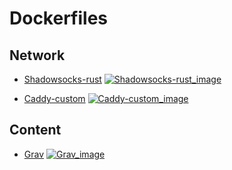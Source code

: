 # Dockerfiles

## Network

- [Shadowsocks-rust](proxy/shadowsocks/dockerfile)
[![Shadowsocks-rust_image](https://img.shields.io/docker/v/resripper/shadowsocks-rust)](https://hub.docker.com/r/resripper/shadowsocks-rust)

- [Caddy-custom](proxy/caddy-custom/dockerfile)
[![Caddy-custom_image](https://img.shields.io/docker/v/resripper/caddy-custom)](https://hub.docker.com/r/resripper/caddy-custom)

## Content

- [Grav](content/grav/grav.dockerfile)
[![Grav_image](https://img.shields.io/docker/v/resripper/grav)](https://hub.docker.com/r/resripper/grav)
